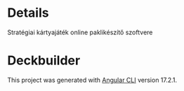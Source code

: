 # Details
Stratégiai kártyajáték online paklikészítő szoftvere

# Deckbuilder

This project was generated with [Angular CLI](https://github.com/angular/angular-cli) version 17.2.1.
